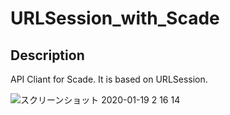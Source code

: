 # URLSession_with_Scade

## Description

API Cliant for Scade.
It is based on URLSession.

![スクリーンショット 2020-01-19 2 16 14](https://user-images.githubusercontent.com/24838521/72667684-cd5ec400-3a61-11ea-9ee4-34753889a768.png)
